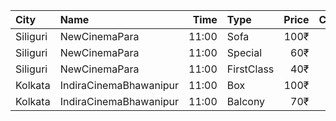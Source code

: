 | City     | Name                   |  Time | Type       | Price | Capacity | Booked |
| :------- | :--------------------- | ----: | :--------- | ----: | -------: | -----: |
| Siliguri | NewCinemaPara          | 11:00 | Sofa       |  100₹ |       96 |     48 |
| Siliguri | NewCinemaPara          | 11:00 | Special    |   60₹ |      102 |     64 |
| Siliguri | NewCinemaPara          | 11:00 | FirstClass |   40₹ |      285 |    143 |
| Kolkata  | IndiraCinemaBhawanipur | 11:00 | Box        |  100₹ |       30 |      0 |
| Kolkata  | IndiraCinemaBhawanipur | 11:00 | Balcony    |   70₹ |      280 |    119 |